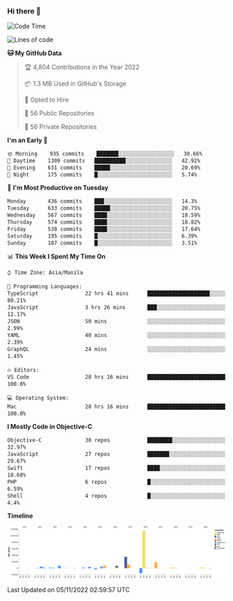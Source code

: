 ### Hi there 👋

<!--START_SECTION:waka-->
![Code Time](http://img.shields.io/badge/Code%20Time-3%2C288%20hrs%205%20mins-blue)

![Lines of code](https://img.shields.io/badge/From%20Hello%20World%20I%27ve%20Written-2%20Million%20lines%20of%20code-blue)

**🐱 My GitHub Data** 

> 🏆 4,804 Contributions in the Year 2022
 > 
> 📦 1.3 MB Used in GitHub's Storage 
 > 
> 💼 Opted to Hire
 > 
> 📜 56 Public Repositories 
 > 
> 🔑 56 Private Repositories  
 > 
**I'm an Early 🐤** 

```text
🌞 Morning    935 commits    ███████░░░░░░░░░░░░░░░░░░   30.66% 
🌆 Daytime    1309 commits   ██████████░░░░░░░░░░░░░░░   42.92% 
🌃 Evening    631 commits    █████░░░░░░░░░░░░░░░░░░░░   20.69% 
🌙 Night      175 commits    █░░░░░░░░░░░░░░░░░░░░░░░░   5.74%

```
📅 **I'm Most Productive on Tuesday** 

```text
Monday       436 commits    ███░░░░░░░░░░░░░░░░░░░░░░   14.3% 
Tuesday      633 commits    █████░░░░░░░░░░░░░░░░░░░░   20.75% 
Wednesday    567 commits    ████░░░░░░░░░░░░░░░░░░░░░   18.59% 
Thursday     574 commits    ████░░░░░░░░░░░░░░░░░░░░░   18.82% 
Friday       538 commits    ████░░░░░░░░░░░░░░░░░░░░░   17.64% 
Saturday     195 commits    █░░░░░░░░░░░░░░░░░░░░░░░░   6.39% 
Sunday       107 commits    █░░░░░░░░░░░░░░░░░░░░░░░░   3.51%

```


📊 **This Week I Spent My Time On** 

```text
⌚︎ Time Zone: Asia/Manila

💬 Programming Languages: 
TypeScript               22 hrs 41 mins      ████████████████████░░░░░   80.21% 
JavaScript               3 hrs 26 mins       ███░░░░░░░░░░░░░░░░░░░░░░   12.17% 
JSON                     50 mins             ░░░░░░░░░░░░░░░░░░░░░░░░░   2.99% 
YAML                     40 mins             ░░░░░░░░░░░░░░░░░░░░░░░░░   2.39% 
GraphQL                  24 mins             ░░░░░░░░░░░░░░░░░░░░░░░░░   1.45%

🔥 Editors: 
VS Code                  28 hrs 16 mins      █████████████████████████   100.0%

💻 Operating System: 
Mac                      28 hrs 16 mins      █████████████████████████   100.0%

```

**I Mostly Code in Objective-C** 

```text
Objective-C              30 repos            ████████░░░░░░░░░░░░░░░░░   32.97% 
JavaScript               27 repos            ███████░░░░░░░░░░░░░░░░░░   29.67% 
Swift                    17 repos            ████░░░░░░░░░░░░░░░░░░░░░   18.68% 
PHP                      6 repos             █░░░░░░░░░░░░░░░░░░░░░░░░   6.59% 
Shell                    4 repos             █░░░░░░░░░░░░░░░░░░░░░░░░   4.4%

```


**Timeline**

![Chart not found](https://raw.githubusercontent.com/rad182/rad182/main/charts/bar_graph.png) 


 Last Updated on 05/11/2022 02:59:57 UTC
<!--END_SECTION:waka-->


<!--
**rad182/rad182** is a ✨ _special_ ✨ repository because its `README.md` (this file) appears on your GitHub profile.

Here are some ideas to get you started:

- 🔭 I’m currently working on ...
- 🌱 I’m currently learning ...
- 👯 I’m looking to collaborate on ...
- 🤔 I’m looking for help with ...
- 💬 Ask me about ...
- 📫 How to reach me: ...
- 😄 Pronouns: ...
- ⚡ Fun fact: ...
-->

